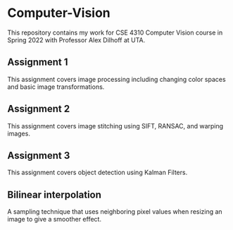 # Computer-Vision
This repository contains my work for CSE 4310 Computer Vision course in Spring 2022 with Professor Alex Dilhoff at UTA. 

## Assignment 1
This assignment covers image processing including changing color spaces and basic image transformations.

## Assignment 2
This assignment covers image stitching using SIFT, RANSAC, and warping images.

## Assignment 3
This assignment covers object detection using Kalman Filters. 

## Bilinear interpolation
A sampling technique that uses neighboring pixel values when resizing an image to give a smoother effect. 
